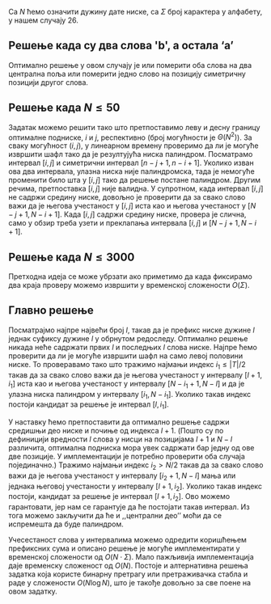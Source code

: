 ﻿
Са $N$ ћемо означити дужину дате ниске, са $\Sigma$ број карактера у алфабету, у нашем случају $26$.

## Решење када су два слова 'b', а остала ‘а’

Оптимално решење у овом случају је или померити оба слова на два централна поља или померити једно слово на позицију симетричну позицији другог слова.

## Решење када $N \leq 50$

Задатак можемо решити тако што претпоставимо леву и десну границу оптималне подниске, $i$ и $j$, респективно (број могућности је $\Theta(N^2)$). За сваку могућност $(i,j)$, у линеарном времену проверимо да ли је могуће извршити шафл тако да је резултујућа ниска палиндром. Посматрамо интервал $[i,j]$ и симетрични интервал $[n-j+1, n-i+1]$. Уколико изван ова два интервала, улазна ниска није палиндромска, тада је немогуће променити било шта у $[i,j]$ тако да решење постане палиндром. Другим речима, претпоставка $[i,j]$ није валидна. У супротном, када интервал $[i,j]$ не садржи средину ниске, довољно је проверити да за свако слово важи да je његова учестаност у $[i,j]$ иста као и његова учестаност у $[N-j+1, N-i+1]$. Када $[i,j]$ садржи средину ниске, провера је слична, само у обзир треба узети и преклапања интервала $[i,j]$ и $[N-j+1, N-i+1]$.

## Решење када $N \leq 3000$
Претходна идеја се може убрзати ако приметимо да када фиксирамо два краја проверу можемо извршити у временској сложености $O(\Sigma)$.

## Главно решење
Посматрајмо најпре највећи број $l$, такав да је префикс ниске дужине $l$ једнак суфиксу дужине $l$ у обрнутом редоследу. Оптимално решење никада неће садржати првих $l$ и последњих $l$ слова ниске. Најпре ћемо проверити да ли је могуће извршити шафл на само левој половини ниске. То проверавамо тако што тражимо најмањи индекс $i_1 \le |T|/2$ такав да за свако слово важи да је његова учестаност у интервалу $[l+1,i_1]$ истa као и његова учестаност у интервалу $[N-i_1+1, N-l]$ и да је улазна ниска палиндром у интервалу $[i_1, N-i_1]$. Уколико такав индекс постоји кандидат за решење је интервал $[l,i_1]$.

У наставку ћемо претпоставити да оптимално решење садржи средишњи део ниске и почиње од индекса $l+1$. (Пошто су по дефиницији вредности $l$ слова у нисци на позицијама $l+1$ и $N-l$ различита, оптимална подниска мора увек садржати бар једну од ове две позиције. У имплементацији је потребно проверити оба случаја појединачно.) Тражимо најмањи индекс $i_2 > N/2$ такав да за свако слово важи да је његова учестаност у интервалу $[i_2+1, N-l]$ мања или једнака његовој учестаности у интервалу $[l+1, i_2]$. Уколико такав индекс постоји, кандидат за решење је интервал $[l+1, i_2]$. Ово можемо гарантовати, јер нам се гарантује да ће постојати такав интервал. Из тога можемо закључити да ће и ,,централни део’’ моћи да се испремешта да буде палиндром.

Учесестаност слова у интервалима можемо одредити коришћењем префиксних сума и описано решење је могуће имплементирати у временској сложености од $O(N \cdot \Sigma)$. Мало пажљивија имплементација даје временску сложеност од $O(N)$. Постоје и алтернативна решења задатка која користе бинарну претрагу или претраживачка стабла и раде у сложености $O(N \log N)$, што је такође довољно за све поене на овом задатку.
